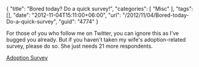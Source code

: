 {
	"title": "Bored today? Do a quick survey!",
	"categories": [
		"Misc"
	],
	"tags": [],
	"date": "2012-11-04T15:11:00+06:00",
	"url": "/2012/11/04/Bored-today-Do-a-quick-survey",
	"guid": "4774"
}

For those of you who follow me on Twitter, you can ignore this as I've bugged you already. But if you haven't taken my wife's adoption-related survey, please do so. She just needs 21 more respondents.

<a href="https://docs.google.com/spreadsheet/viewform?formkey=dEwwRUJpOG96T0l5dE9VVktRNlhRdWc6MQ#gid=0">Adoption Survey</a>